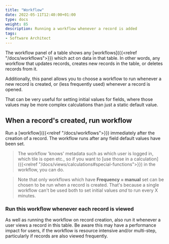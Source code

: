 ```yaml
---
title: "Workflow"
date: 2022-05-11T12:40:00+01:00
type: docs
weight: 85
description: Running a workflow whenever a record is added
tags:
- Software Architect
---
```

The workflow panel of a table shows any [workflows]({{<relref "/docs/workflows">}}) which act on data in that table. In other words, any workflow that updates records, creates new records in the table, or deletes records from it.

Additionally, this panel allows you to choose a workflow to run whenever a new record is created, or (less frequently used) whenever a record is opened.

That can be very useful for setting initial values for fields, where those values may be more complex calculations than just a static default value.

## When a record's created, run workflow
Run a [workflow]({{<relref "/docs/workflows">}}) immediately after the creation of a record. The workflow runs after any field default values have been set.

> The workflow 'knows' metadata such as which user is logged in, which tile is open etc., so if you want to [use those in a calculation]({{<relref "/docs/views/calculations#special-functions">}}) in the workflow, you can do.

> Note that only workflows which have **Frequency = manual** set can be chosen to be run when a record is created. That's because a single workflow can't be used both to set initial values *and* to run every X minutes.

### Run this workflow whenever each record is viewed
As well as running the workflow on record creation, also run it whenever a user views a record in this table. Be aware this may have a performance impact for users, if the workflow is resource intensive and/or multi-step, particularly if records are also viewed frequently.
